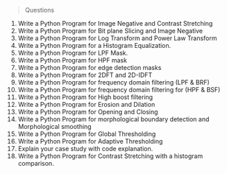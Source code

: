 > Questions
1. Write a Python Program for Image Negative and Contrast Stretching
2. Write a Python Program for Bit plane Slicing and Image Negative
3. Write a Python Program for Log Transform and Power Law Transform
4. Write a Python Program for a Histogram Equalization.
5. Write a Python Program for LPF Mask.
6. Write a Python Program for HPF mask
7. Write a Python Program for edge detection masks
8. Write a Python Program for 2DFT and 2D-IDFT
9. Write a Python Program for frequency domain filtering (LPF & BRF)
10. Write a Python Program for frequency domain filtering for (HPF & BSF)
11. Write a Python Program for High boost filtering
12. Write a Python Program for Erosion and Dilation
13. Write a Python Program for Opening and Closing
14. Write a Python Program for morphological boundary detection and Morphological smoothing
15. Write a Python Program for Global Thresholding
16. Write a Python Program for Adaptive Thresholding
17. Explain your case study with code explanation.
18. Write a Python Program for Contrast Stretching with a histogram comparison.
